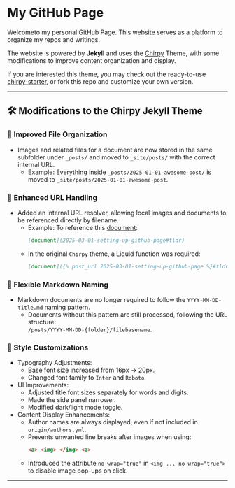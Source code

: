 # My GitHub Page

Welcometo my personal GitHub Page. This website serves as a platform to organize my repos and writings. 


The website is powered by **Jekyll** and uses the [Chirpy](https://github.com/cotes2020/jekyll-theme-chirpy) Theme, with some modifications to improve content organization and display.  


If you are interested this theme, you may check out the ready-to-use [chirpy-starter](https://github.com/cotes2020/chirpy-starter), or fork this repo and customize your own version. 

---

## 🛠 Modifications to the Chirpy Jekyll Theme

### 📂 Improved File Organization
- Images and related files for a document are now stored in the same subfolder under `_posts/` and moved to `_site/posts/` with the correct internal URL.
  - Example: Everything inside `_posts/2025-01-01-awesome-post/` is moved to `_site/posts/2025-01-01-awesome-post`.

### 🔗 Enhanced URL Handling
- Added an internal URL resolver, allowing local images and documents to be referenced directly by filename.
  - Example: To reference this [document](2025-03-01-setting-up-github-page#tldr):
    ```md
    [document](2025-03-01-setting-up-github-page#tldr)
    ```
  - In the original `Chirpy` theme, a Liquid function was required:
    ```md
    [document]({% post_url 2025-03-01-setting-up-github-page %}#tldr)
    ```

### 📜 Flexible Markdown Naming
- Markdown documents are no longer required to follow the `YYYY-MM-DD-title.md` naming pattern.
  - Documents without this pattern are still processed, following the URL structure:  
    `/posts/YYYY-MM-DD-{folder}/filebasename`.

### 🎨 Style Customizations

- Typography Adjustments:
  - Base font size increased from 16px → 20px.
  - Changed font family to `Inter` and `Roboto`.
- UI Improvements:
  - Adjusted title font sizes separately for words and digits.
  - Made the side panel narrower.
  - Modified dark/light mode toggle.
- Content Display Enhancements:
  - Author names are always displayed, even if not included in `origin/authors.yml`.
  - Prevents unwanted line breaks after images when using:
    ```html
    <a> <img> </img> <a>
    ```
  - Introduced the attribute `no-wrap="true"` in `<img ... no-wrap="true">` to disable image pop-ups on click.


---
